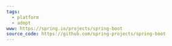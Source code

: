 ```yaml
---
tags:
  - platform
  - adopt
www: https://spring.io/projects/spring-boot
source_code: https://github.com/spring-projects/spring-boot
---
```

